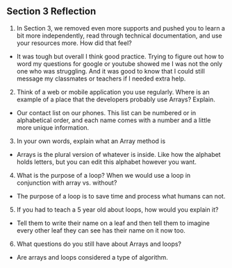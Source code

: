 ## Section 3 Reflection

1. In Section 3, we removed even more supports and pushed you to learn a bit more independently, read through technical documentation, and use your resources more. How did that feel?

* It was tough but overall I think good practice. Trying to figure out how to word
my questions for google or youtube showed me I was not the only one who was
struggling. And it was good to know that I could still message my classmates or
teachers if I needed extra help.

2. Think of a web or mobile application you use regularly. Where is an example of a place that the developers probably use Arrays? Explain.

* Our contact list on our phones. This list can be numbered or in alphabetical order,
and each name comes with a number and a little more unique information.

3. In your own words, explain what an Array method is

* Arrays is the plural version of whatever is inside. Like how the alphabet holds
letters, but you can edit this alphabet however you want.

4. What is the purpose of a loop? When we would use a loop in conjunction with array vs. without?

* The purpose of a loop is to save time and process what humans can not.

5. If you had to teach a 5 year old about loops, how would you explain it?

* Tell them to write their name on a leaf and then tell them to imagine every other leaf they
can see has their name on it now too.

6. What questions do you still have about Arrays and loops?

* Are arrays and loops considered a type of algorithm.
